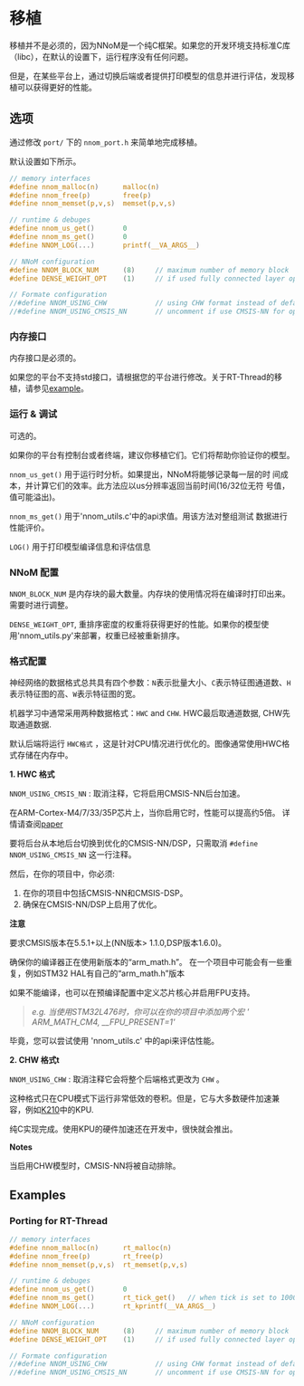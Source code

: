 # 移植

移植并不是必须的，因为NNoM是一个纯C框架。如果您的开发环境支持标准C库（libc），在默认的设置下，运行程序没有任何问题。

但是，在某些平台上，通过切换后端或者提供打印模型的信息并进行评估，发现移植可以获得更好的性能。

## 选项
通过修改 `port/` 下的 `nnom_port.h` 来简单地完成移植。

默认设置如下所示。
~~~C
// memory interfaces
#define nnom_malloc(n)      malloc(n) 
#define nnom_free(p)        free(p)
#define nnom_memset(p,v,s)  memset(p,v,s)

// runtime & debuges
#define nnom_us_get()       0
#define nnom_ms_get()       0
#define NNOM_LOG(...)       printf(__VA_ARGS__)

// NNoM configuration
#define NNOM_BLOCK_NUM      (8)		// maximum number of memory block  
#define DENSE_WEIGHT_OPT    (1)		// if used fully connected layer optimized weights. 

// Formate configuration
//#define NNOM_USING_CHW  			// using CHW format instead of default HWC
//#define NNOM_USING_CMSIS_NN       // uncomment if use CMSIS-NN for optimation 
~~~

### 内存接口
内存接口是必须的。

如果您的平台不支持std接口，请根据您的平台进行修改。关于RT-Thread的移植，请参见[example](#examples)。

### 运行 & 调试 
可选的。 

如果你的平台有控制台或者终端，建议你移植它们。它们将帮助你验证你的模型。

`nnom_us_get()` 用于运行时分析。如果提出，NNoM将能够记录每一层的时
间成本，并计算它们的效率。此方法应以us分辨率返回当前时间(16/32位无符
号值，值可能溢出)。

`nnom_ms_get()` 用于'nnom_utils.c'中的api求值。用该方法对整组测试
数据进行性能评价。

`LOG()` 用于打印模型编译信息和评估信息

### NNoM 配置
`NNOM_BLOCK_NUM` 是内存块的最大数量。内存块的使用情况将在编译时打印出来。
需要时进行调整。 

`DENSE_WEIGHT_OPT`, 重排序密度的权重将获得更好的性能。如果你的模型使用'nnom_utils.py'来部署，权重已经被重新排序。 


### 格式配置

神经网络的数据格式总共具有四个参数：`N`表示批量大小、`C`表示特征图通道数、`H`表示特征图的高、`W`表示特征图的宽。

机器学习中通常采用两种数据格式：`HWC` and `CHW`. 
HWC最后取通道数据, CHW先取通道数据. 

默认后端将运行 `HWC格式` ，这是针对CPU情况进行优化的。图像通常使用HWC格式存储在内存中。



**1. HWC 格式**

`NNOM_USING_CMSIS_NN` : 取消注释，它将启用CMSIS-NN后台加速。

在ARM-Cortex-M4/7/33/35P芯片上，当你启用它时，性能可以提高约5倍。
详情请查阅[paper](https://arxiv.org/pdf/1801.06601.pdf)

要将后台从本地后台切换到优化的CMSIS-NN/DSP，只需取消 `#define NNOM_USING_CMSIS_NN` 这一行注释。

然后，在你的项目中，你必须:

1. 在你的项目中包括CMSIS-NN和CMSIS-DSP。
2. 确保在CMSIS-NN/DSP上启用了优化。

**注意**

要求CMSIS版本在5.5.1+以上(NN版本> 1.1.0,DSP版本1.6.0)。

确保你的编译器正在使用新版本的“arm_math.h”。
在一个项目中可能会有一些重复，例如STM32 HAL有自己的“arm_math.h”版本

如果不能编译，也可以在预编译配置中定义芯片核心并启用FPU支持。
> *e.g. 当使用STM32L476时，你可以在你的项目中添加两个宏 ' ARM_MATH_CM4,  __FPU_PRESENT=1'*

毕竟，您可以尝试使用 'nnom_utils.c' 中的api来评估性能。

**2. CHW 格式t**

`NNOM_USING_CHW` : 取消注释它会将整个后端格式更改为 `CHW` 。

这种格式只在CPU模式下运行非常低效的卷积。但是，它与大多数硬件加速兼容，例如[K210](https://kendryte.com/)中的KPU. 

纯C实现完成。使用KPU的硬件加速还在开发中，很快就会推出。 

**Notes**

当启用CHW模型时，CMSIS-NN将被自动排除。 


## Examples

### Porting for RT-Thread

~~~C
// memory interfaces
#define nnom_malloc(n)      rt_malloc(n) 
#define nnom_free(p)        rt_free(p)
#define nnom_memset(p,v,s)  rt_memset(p,v,s)

// runtime & debuges
#define nnom_us_get()       0
#define nnom_ms_get()       rt_tick_get()	// when tick is set to 1000
#define NNOM_LOG(...)       rt_kprintf(__VA_ARGS__)

// NNoM configuration
#define NNOM_BLOCK_NUM      (8)		// maximum number of memory block  
#define DENSE_WEIGHT_OPT    (1)		// if used fully connected layer optimized weights. 

// Formate configuration
//#define NNOM_USING_CHW  			// using CHW format instead of default HWC
//#define NNOM_USING_CMSIS_NN       // uncomment if use CMSIS-NN for optimation 
~~~
































